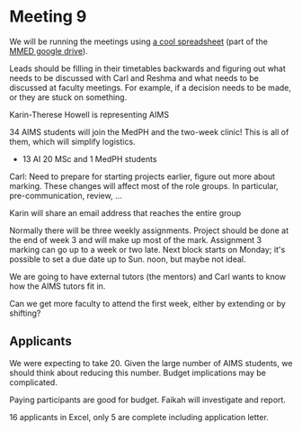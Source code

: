 
Meeting 9
=========

We will be running the meetings using [a cool spreadsheet](https://docs.google.com/spreadsheets/d/1dIvtczsHU98YqCq_4tdx0pWOc4ZvlBd7LmdCLt-YWko/edit#gid=0) (part of the [MMED google drive](https://docs.google.com/spreadsheets/d/1dIvtczsHU98YqCq_4tdx0pWOc4ZvlBd7LmdCLt-YWko/edit#gid=0)).

Leads should be filling in their timetables backwards and figuring out what needs to be discussed with Carl and Reshma and what needs to be discussed at faculty meetings. For example, if a decision needs to be made, or they are stuck on something.

Karin-Therese Howell is representing AIMS

34 AIMS students will join the MedPH and the two-week clinic! This is all of them, which will simplify logistics.
* 13 AI 20 MSc and 1 MedPH students

Carl: Need to prepare for starting projects earlier, figure out more about marking. These changes will affect most of the role groups. In particular, pre-communication, review, …

Karin will share an email address that reaches the entire group

Normally there will be three weekly assignments. Project should be done at the end of week 3 and will make up most of the mark. Assignment 3 marking can go up to a week or two late. Next block starts on Monday; it's possible to set a due date up to Sun. noon, but maybe not ideal.

We are going to have external tutors (the mentors) and Carl wants to know how the AIMS tutors fit in.

Can we get more faculty to attend the first week, either by extending or by shifting?

## Applicants

We were expecting to take 20. Given the large number of AIMS students, we should think about reducing this number. Budget implications may be complicated.

Paying participants are good for budget. Faikah will investigate and report.

16 applicants in Excel, only 5 are complete including application letter.


